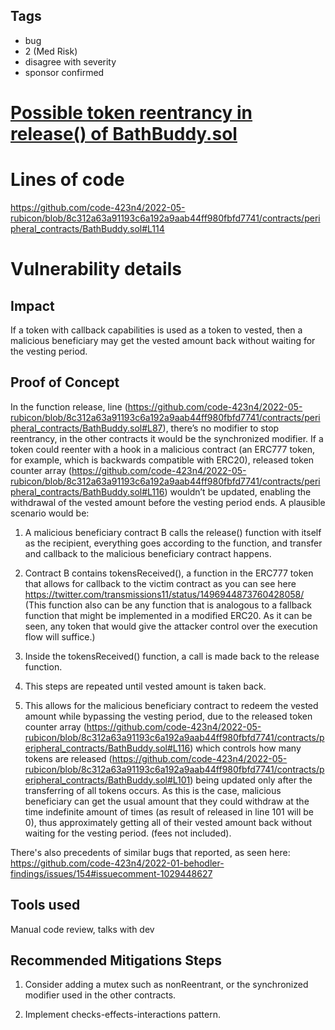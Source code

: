 ## Tags

- bug
- 2 (Med Risk)
- disagree with severity
- sponsor confirmed

# [Possible token reentrancy in release() of BathBuddy.sol](https://github.com/code-423n4/2022-05-rubicon-findings/issues/283) 

# Lines of code

https://github.com/code-423n4/2022-05-rubicon/blob/8c312a63a91193c6a192a9aab44ff980fbfd7741/contracts/peripheral_contracts/BathBuddy.sol#L114


# Vulnerability details

## Impact
If a token with callback capabilities is used as a token to vested, then a malicious beneficiary may get the vested amount back without waiting for the vesting period.

## Proof of Concept

In the function release, line (<https://github.com/code-423n4/2022-05-rubicon/blob/8c312a63a91193c6a192a9aab44ff980fbfd7741/contracts/peripheral_contracts/BathBuddy.sol#L87>), there’s no modifier to stop reentrancy, in the other contracts it would be the synchronized modifier. If a token could reenter with a hook in a malicious contract (an ERC777 token, for example, which is backwards compatible with ERC20), released token counter array (<https://github.com/code-423n4/2022-05-rubicon/blob/8c312a63a91193c6a192a9aab44ff980fbfd7741/contracts/peripheral_contracts/BathBuddy.sol#L116>) wouldn’t be updated, enabling the withdrawal of the vested amount before the vesting period ends. A plausible scenario would be:

1) A malicious beneficiary contract B calls the release() function with itself as the recipient, everything goes according to the function, and transfer and callback to the malicious beneficiary contract happens.

2) Contract B contains tokensReceived(), a function in the ERC777 token that allows for callback to the victim contract as you can see here https://twitter.com/transmissions11/status/1496944873760428058/ (This function also can be any function that is analogous to a fallback function that might be implemented in a modified ERC20. As it can be seen, any token that would give the attacker control over the execution flow will suffice.)

3) Inside the tokensReceived() function, a call is made back to the release function.

5) This steps are repeated until vested amount is taken back.

4) This allows for the malicious beneficiary contract to redeem the vested amount while bypassing the vesting period, due to the released token counter array (https://github.com/code-423n4/2022-05-rubicon/blob/8c312a63a91193c6a192a9aab44ff980fbfd7741/contracts/peripheral_contracts/BathBuddy.sol#L116) which controls how many tokens are released (https://github.com/code-423n4/2022-05-rubicon/blob/8c312a63a91193c6a192a9aab44ff980fbfd7741/contracts/peripheral_contracts/BathBuddy.sol#L101) being updated only after the transferring of all tokens occurs. As this is the case, malicious beneficiary  can get the usual amount that they could withdraw at the time indefinite amount of times (as result of released in line 101 will be 0), thus approximately getting all of their vested amount back without waiting for the vesting period. (fees not included). 


There's also precedents of similar bugs that reported, as seen here:
https://github.com/code-423n4/2022-01-behodler-findings/issues/154#issuecomment-1029448627


## Tools used
Manual code review, talks with dev

## Recommended Mitigations Steps
1) Consider adding a mutex such as nonReentrant, or the synchronized modifier used in the other contracts.

2) Implement checks-effects-interactions pattern.

